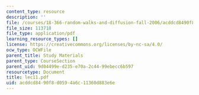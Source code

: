 ```yaml
---
content_type: resource
description: ''
file: /courses/18-366-random-walks-and-diffusion-fall-2006/acddcd8490f8d0594a6c11360d883e6e_lec11.pdf
file_size: 113718
file_type: application/pdf
learning_resource_types: []
license: https://creativecommons.org/licenses/by-nc-sa/4.0/
ocw_type: OCWFile
parent_title: Study Materials
parent_type: CourseSection
parent_uid: 9d04499e-d235-e70a-2c44-99ebecc6b597
resourcetype: Document
title: lec11.pdf
uid: acddcd84-90f8-d059-4a6c-11360d883e6e
---
```

